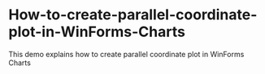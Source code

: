 # How-to-create-parallel-coordinate-plot-in-WinForms-Charts
This demo explains how to create parallel coordinate plot in WinForms Charts
